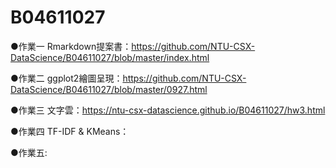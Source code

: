 # B04611027
●作業一 Rmarkdown提案書：https://github.com/NTU-CSX-DataScience/B04611027/blob/master/index.html

●作業二 ggplot2繪圖呈現：https://github.com/NTU-CSX-DataScience/B04611027/blob/master/0927.html

●作業三 文字雲：https://ntu-csx-datascience.github.io/B04611027/hw3.html

●作業四 TF-IDF & KMeans：

●作業五:
